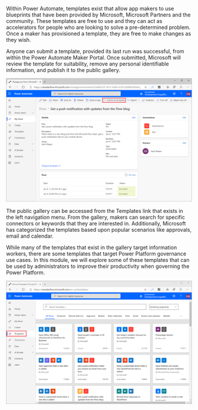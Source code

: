 Within Power Automate, templates exist that allow app makers to use
blueprints that have been provided by Microsoft, Microsoft Partners and
the community. These templates are free to use and they can act as 
accelerators for people who are looking to solve a pre-determined problem. 
Once a maker has provisioned a template, they are free to make changes as
they wish.

Anyone can submit a template, provided its last run was successful, from
within the Power Automate Maker Portal. Once submitted, Microsoft will
review the template for suitability, remove any personal identifiable
information, and publish it to the public gallery.

![Submit a template](../media/1-submit-template.png)

The public gallery can be accessed from the Templates link that exists
in the left navigation menu. From the gallery, makers can search for specific
connectors or keywords that they are interested in. Additionally,
Microsoft has categorized the templates based upon popular scenarios
like approvals, email and calendar.

While many of the templates that exist in the gallery target information
workers, there are some templates that target Power Platform governance
use cases. In this module, we will explore some of these templates that 
can be used by administrators to improve their productivity when governing 
the Power Platform.

![view of templates](../media/2-templates.png)
